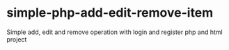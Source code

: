 # simple-php-add-edit-remove-item
Simple add, edit and remove operation with login and register php and html project
